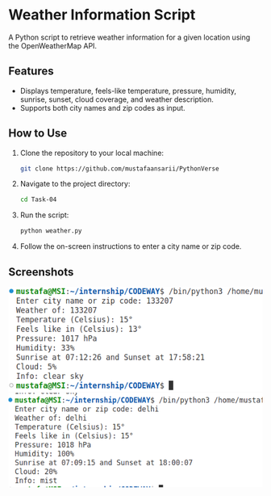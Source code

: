 # Weather Information Script

A Python script to retrieve weather information for a given location using the OpenWeatherMap API.

## Features

- Displays temperature, feels-like temperature, pressure, humidity, sunrise, sunset, cloud coverage, and weather description.
- Supports both city names and zip codes as input.

## How to Use

1. Clone the repository to your local machine:

    ```bash
    git clone https://github.com/mustafaansarii/PythonVerse
    ```

2. Navigate to the project directory:

    ```bash
    cd Task-04
    ```

3. Run the script:

    ```bash
    python weather.py
    ```

4. Follow the on-screen instructions to enter a city name or zip code.

## Screenshots

![Input Example](assets/weather1.png)
![Input Example](assets/weather2.png)
